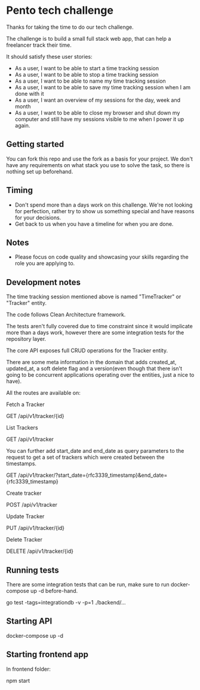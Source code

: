 # Pento tech challenge

Thanks for taking the time to do our tech challenge.

The challenge is to build a small full stack web app, that can help a freelancer track their time.

It should satisfy these user stories:

- As a user, I want to be able to start a time tracking session
- As a user, I want to be able to stop a time tracking session
- As a user, I want to be able to name my time tracking session
- As a user, I want to be able to save my time tracking session when I am done with it
- As a user, I want an overview of my sessions for the day, week and month
- As a user, I want to be able to close my browser and shut down my computer and still have my sessions visible to me when I power it up again.

## Getting started

You can fork this repo and use the fork as a basis for your project. We don't have any requirements on what stack you use to solve the task, so there is nothing set up beforehand.

## Timing

- Don't spend more than a days work on this challenge. We're not looking for perfection, rather try to show us something special and have reasons for your decisions.
- Get back to us when you have a timeline for when you are done.

## Notes

- Please focus on code quality and showcasing your skills regarding the role you are applying to.

## Development notes

The time tracking session mentioned above is named "TimeTracker" or "Tracker" entity.

The code follows Clean Architecture framework.

The tests aren't fully covered due to time constraint since it would implicate more than a days work, however there are some integration tests for the repository layer.

The core API exposes full CRUD operations for the Tracker entity.

There are some meta information in the domain that adds created_at, updated_at, a soft delete flag and a version(even though that there isn't going to be concurrent applications operating over the entities, just a nice to have).

All the routes are available on:

Fetch a Tracker

GET /api/v1/tracker/{id}

List Trackers

GET /api/v1/tracker

You can further add start_date and end_date as query parameters to the request to get a set of trackers which were created between the timestamps.

GET /api/v1/tracker/?start_date={rfc3339_timestamp}&end_date={rfc3339_timestamp}

Create tracker

POST /api/v1/tracker

Update Tracker

PUT /api/v1/tracker/{id}

Delete Tracker

DELETE /api/v1/tracker/{id}


## Running tests

There are some integration tests that can be run, make sure to run docker-compose up -d before-hand.

go test -tags=integrationdb -v -p=1 ./backend/...

## Starting API

docker-compose up -d

## Starting frontend app

In frontend folder:

npm start